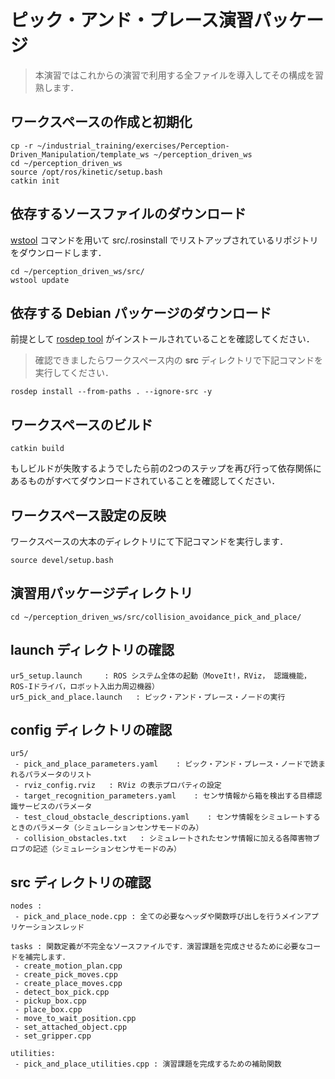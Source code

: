 <!--
# Inspect the "pick_and_place_exercise" Package
>In this exercise, we will get familiar with all the files that you'll be interacting with throughout these exercises.
-->

# ピック・アンド・プレース演習パッケージ

> 本演習ではこれからの演習で利用する全ファイルを導入してその構成を習熟します．

<!-- ## Acquire and initialize the Workspace -->
## ワークスペースの作成と初期化

```
cp -r ~/industrial_training/exercises/Perception-Driven_Manipulation/template_ws ~/perception_driven_ws
cd ~/perception_driven_ws
source /opt/ros/kinetic/setup.bash
catkin init
```

<!--
## Download source dependencies
>Use the [wstool](http://wiki.ros.org/wstool) command to download the repositories listed in the **src/.rosinstall** file
-->

## 依存するソースファイルのダウンロード

[wstool](http://wiki.ros.org/wstool) コマンドを用いて src/.rosinstall でリストアップされているリポジトリをダウンロードします．

```
cd ~/perception_driven_ws/src/
wstool update
```

<!--
## Download debian dependencies
>Make sure you have installed and configured the [rosdep tool](http://wiki.ros.org/rosdep).
>Then, run the following command from the **src** directory of your workspace.
-->

## 依存する Debian パッケージのダウンロード

前提として [rosdep tool](http://wiki.ros.org/rosdep) がインストールされていることを確認してください．
> 確認できましたらワークスペース内の **src** ディレクトリで下記コマンドを実行してください．

```
rosdep install --from-paths . --ignore-src -y
```

<!--
## Build your workspace
```
catkin build
```
>If the build fails then revisit the previous two steps to make sure all the dependencies were downloaded.
-->

## ワークスペースのビルド

```
catkin build
```
もしビルドが失敗するようでしたら前の2つのステップを再び行って依存関係にあるものがすべてダウンロードされていることを確認してください．

<!--
## Source the workspace
> Run the following command from your workspace parent directory
-->

## ワークスペース設定の反映

ワークスペースの大本のディレクトリにて下記コマンドを実行します．

```
source devel/setup.bash
```

<!-- ## Locate and navigate into the package -->
## 演習用パッケージディレクトリ

```
cd ~/perception_driven_ws/src/collision_avoidance_pick_and_place/
```

<!--
## Look into each file in the launch directory
```
ur5_setup.launch     : Brings up the entire ROS system (MoveIt!, rviz, perception, ROS-I drivers, robot I/O peripherals)
ur5_pick_and_place.launch   : Runs your pick and place node.
```
-->

## launch ディレクトリの確認

```
ur5_setup.launch     : ROS システム全体の起動（MoveIt!，RViz， 認識機能，ROS-Iドライバ，ロボット入出力周辺機器）
ur5_pick_and_place.launch   : ピック・アンド・プレース・ノードの実行
```

<!--
## Look into the config directory

```
ur5/
 - pick_and_place_parameters.yaml    : List of parameters read by the pick and place node.
 - rviz_config.rviz   : Rviz configuration file for display properties.
 - target_recognition_parameters.yaml    : Parameters used by the target recognition service for detecting the box from the sensor data.
 - test_cloud_obstacle_descriptions.yaml    : Parameters used to generate simulated sensor data (simulated sensor mode only)
 - collision_obstacles.txt   : Description of each obstacle blob added to the simulated sensor data (simulated sensor mode only)
```
-->

## config ディレクトリの確認

```
ur5/
 - pick_and_place_parameters.yaml    : ピック・アンド・プレース・ノードで読まれるパラメータのリスト
 - rviz_config.rviz   : RViz の表示プロパティの設定
 - target_recognition_parameters.yaml    : センサ情報から箱を検出する目標認識サービスのパラメータ
 - test_cloud_obstacle_descriptions.yaml    : センサ情報をシミュレートするときのパラメータ（シミュレーションセンサモードのみ）
 - collision_obstacles.txt   : シミュレートされたセンサ情報に加える各障害物ブロブの記述（シミュレーションセンサモードのみ）
```

<!--
## Look into the src directory

```
nodes:
 - pick_and_place_node.cpp : Main application thread. Contains all necessary headers and function calls.

tasks: Source files with incomplete function definitions.  You will fill with code where needed in order to complete the exercise.
 - create_motion_plan.cpp
 - create_pick_moves.cpp
 - create_place_moves.cpp
 - detect_box_pick.cpp
 - pickup_box.cpp
 - place_box.cpp
 - move_to_wait_position.cpp
 - set_attached_object.cpp
 - set_gripper.cpp

utilities:  
 - pick_and_place_utilities.cpp : Contains support functions that will help you complete the exercise.
```
-->

## src ディレクトリの確認

```
nodes :
 - pick_and_place_node.cpp : 全ての必要なヘッダや関数呼び出しを行うメインアプリケーションスレッド

tasks : 関数定義が不完全なソースファイルです．演習課題を完成させるために必要なコードを補完します．
 - create_motion_plan.cpp
 - create_pick_moves.cpp
 - create_place_moves.cpp
 - detect_box_pick.cpp
 - pickup_box.cpp
 - place_box.cpp
 - move_to_wait_position.cpp
 - set_attached_object.cpp
 - set_gripper.cpp

utilities:  
 - pick_and_place_utilities.cpp : 演習課題を完成するための補助関数
```
